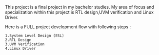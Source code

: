 This project is a final project in my bachelor studies.
My area of focus and specialization within this project is RTL design,UVM verification and Linux Driver.

Here is a FULL project development flow with following steps :

 	1.System Level Design (ESL)	
 	2.RTL Design
 	3.UVM Verification
 	4.Linux Driver
